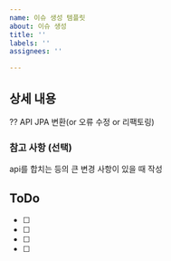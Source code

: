 ```yaml
---
name: 이슈 생성 템플릿
about: 이슈 생성
title: ''
labels: ''
assignees: ''

---
```


## 상세 내용
?? API JPA 변환(or 오류 수정 or 리팩토링)

### 참고 사항 (선택)
api를 합치는 등의 큰 변경 사항이 있을 때 작성

## ToDo
- [ ] 
- [ ] 
- [ ] 
- [ ]

